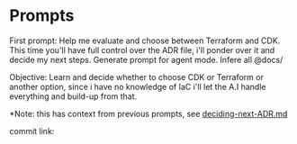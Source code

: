 # Prompts

First prompt:
Help me evaluate and choose between Terraform and CDK.
This time you'll have full control over the ADR file, i'll ponder over it and decide my next steps.
Generate prompt for agent mode. Infere all @docs/

Objective:
Learn and decide whether to choose CDK or Terraform or another option, since i have no knowledge of IaC i'll let the A.I handle everything and build-up from that.

*Note: this has context from previous prompts, see [deciding-next-ADR.md](/.cursor/prompts/deciding-next-ADR.md)

commit link:
